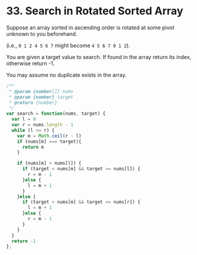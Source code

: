 # 33. Search in Rotated Sorted Array

Suppose an array sorted in ascending order is rotated at some pivot unknown to you beforehand.

(i.e., `0 1 2 4 5 6 7` might become `4 5 6 7 0 1 2`).

You are given a target value to search. If found in the array return its index, otherwise return -1.

You may assume no duplicate exists in the array.


```javascript
/**
 * @param {number[]} nums
 * @param {number} target
 * @return {number}
 */
var search = function(nums, target) {
  var l = 0
  var r = nums.length - 1
  while (l <= r) {
    var m = Math.ceil(r - l)
    if (nums[m] === target){
      return m
    }

    if (nums[m] > nums[l]) {
      if (target < nums[m] && target >= nums[l]) {
        r = m - 1
      }else {
        l = m + 1
      }
    }else {
      if (target > nums[m] && target <= nums[r]) {
        l = m + 1
      }else {
        r = m - 1
      }
    }
  }
  return -1
};
```
